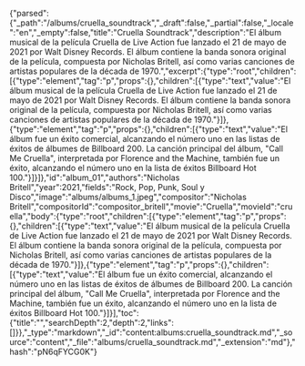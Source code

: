{"parsed":{"_path":"/albums/cruella_soundtrack","_draft":false,"_partial":false,"_locale":"en","_empty":false,"title":"Cruella Soundtrack","description":"El álbum musical de la película Cruella de Live Action fue lanzado el 21 de mayo de 2021 por Walt Disney Records. El álbum contiene la banda sonora original de la película, compuesta por Nicholas Britell, así como varias canciones de artistas populares de la década de 1970.","excerpt":{"type":"root","children":[{"type":"element","tag":"p","props":{},"children":[{"type":"text","value":"El álbum musical de la película Cruella de Live Action fue lanzado el 21 de mayo de 2021 por Walt Disney Records. El álbum contiene la banda sonora original de la película, compuesta por Nicholas Britell, así como varias canciones de artistas populares de la década de 1970."}]},{"type":"element","tag":"p","props":{},"children":[{"type":"text","value":"El álbum fue un éxito comercial, alcanzando el número uno en las listas de éxitos de álbumes de Billboard 200. La canción principal del álbum, \"Call Me Cruella\", interpretada por Florence and the Machine, también fue un éxito, alcanzando el número uno en la lista de éxitos Billboard Hot 100."}]}]},"id":"album_01","authors":"Nicholas Britell","year":2021,"fields":"Rock, Pop, Punk, Soul y Disco","image":"albums/albums_1.jpeg","compositor":"Nicholas Britell","compositorId":"compositor_britell","movie":"Cruella","movieId":"cruella","body":{"type":"root","children":[{"type":"element","tag":"p","props":{},"children":[{"type":"text","value":"El álbum musical de la película Cruella de Live Action fue lanzado el 21 de mayo de 2021 por Walt Disney Records. El álbum contiene la banda sonora original de la película, compuesta por Nicholas Britell, así como varias canciones de artistas populares de la década de 1970."}]},{"type":"element","tag":"p","props":{},"children":[{"type":"text","value":"El álbum fue un éxito comercial, alcanzando el número uno en las listas de éxitos de álbumes de Billboard 200. La canción principal del álbum, \"Call Me Cruella\", interpretada por Florence and the Machine, también fue un éxito, alcanzando el número uno en la lista de éxitos Billboard Hot 100."}]}],"toc":{"title":"","searchDepth":2,"depth":2,"links":[]}},"_type":"markdown","_id":"content:albums:cruella_soundtrack.md","_source":"content","_file":"albums/cruella_soundtrack.md","_extension":"md"},"hash":"pN6qFYCG0K"}